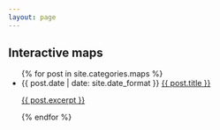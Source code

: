```yaml
---
layout: page
---
```


## Interactive maps

<div class="home">
	<ul class="posts">
		{% for post in site.categories.maps %}
			<li><span>{{ post.date | date: site.date_format }}</span>
			<a href="{{ post.subdir | prepend: site.baseurl }}">
				{{ post.title }}</a></li>	
			<p><a href="{{ post.subdir | prepend: site.baseurl }}">
				{{ post.excerpt }}</a></p>
		{% endfor %}
    </ul>
</div>

